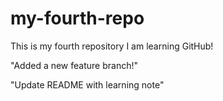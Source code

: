 # my-fourth-repo
This is my fourth repository
I am learning GitHub!






"Added a new feature branch!"





"Update README with learning note"
